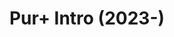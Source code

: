 ---
layout: entry
title: Pur+ Intro (2023-)
organization: ZDF
usagedate:  2023-
language: de
fulltitle: Pur+ Intro (2023-)
watermark: ZDF Tivi
---